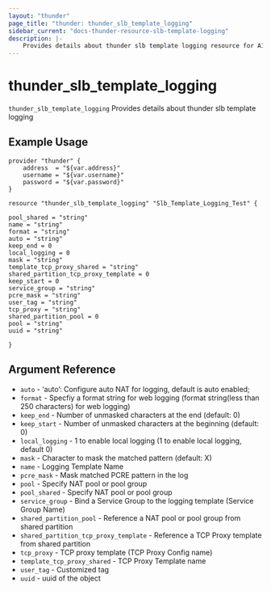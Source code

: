 ```yaml
---
layout: "thunder"
page_title: "thunder: thunder_slb_template_logging"
sidebar_current: "docs-thunder-resource-slb-template-logging"
description: |-
	Provides details about thunder slb template logging resource for A10
---
```


# thunder\_slb\_template\_logging

`thunder_slb_template_logging` Provides details about thunder slb template logging
## Example Usage


```hcl
provider "thunder" {
    address  = "${var.address}"
    username = "${var.username}"  
    password = "${var.password}"
}

resource "thunder_slb_template_logging" "Slb_Template_Logging_Test" {

pool_shared = "string"
name = "string"
format = "string"
auto = "string"
keep_end = 0
local_logging = 0
mask = "string"
template_tcp_proxy_shared = "string"
shared_partition_tcp_proxy_template = 0
keep_start = 0
service_group = "string"
pcre_mask = "string"
user_tag = "string"
tcp_proxy = "string"
shared_partition_pool = 0
pool = "string"
uuid = "string"
 
}

```

## Argument Reference

* `auto` - ‘auto’: Configure auto NAT for logging, default is auto enabled;
* `format` - Specfiy a format string for web logging (format string(less than 250 characters) for web logging)
* `keep_end` - Number of unmasked characters at the end (default: 0)
* `keep_start` - Number of unmasked characters at the beginning (default: 0)
* `local_logging` - 1 to enable local logging (1 to enable local logging, default 0)
* `mask` - Character to mask the matched pattern (default: X)
* `name` - Logging Template Name
* `pcre_mask` - Mask matched PCRE pattern in the log
* `pool` - Specify NAT pool or pool group
* `pool_shared` - Specify NAT pool or pool group
* `service_group` - Bind a Service Group to the logging template (Service Group Name)
* `shared_partition_pool` - Reference a NAT pool or pool group from shared partition
* `shared_partition_tcp_proxy_template` - Reference a TCP Proxy template from shared partition
* `tcp_proxy` - TCP proxy template (TCP Proxy Config name)
* `template_tcp_proxy_shared` - TCP Proxy Template name
* `user_tag` - Customized tag
* `uuid` - uuid of the object
